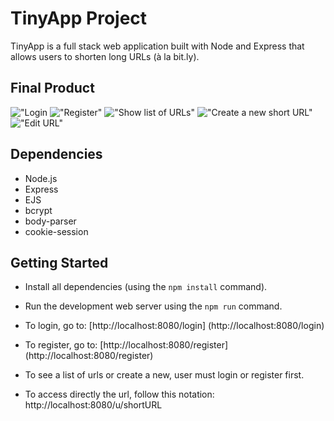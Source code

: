 # TinyApp Project

TinyApp is a full stack web application built with Node and Express that allows users to shorten long URLs (à la bit.ly).

## Final Product

!["Login ](#https://github.com/jackiestchen/tinyapp/blob/d4f7b89eb70a6d1b472f8a80eed33a17f4d52d8e/doc/login.png)
!["Register"](#https://github.com/jackiestchen/tinyapp/blob/d4f7b89eb70a6d1b472f8a80eed33a17f4d52d8e/doc/register.png)
!["Show list of URLs"](#https://github.com/jackiestchen/tinyapp/blob/d4f7b89eb70a6d1b472f8a80eed33a17f4d52d8e/doc/urls.png)
!["Create a new short URL"](#https://github.com/jackiestchen/tinyapp/blob/d4f7b89eb70a6d1b472f8a80eed33a17f4d52d8e/doc/newUrl.png)
!["Edit URL"](#https://github.com/jackiestchen/tinyapp/blob/d4f7b89eb70a6d1b472f8a80eed33a17f4d52d8e/doc/editUrl.png)

## Dependencies

- Node.js
- Express
- EJS
- bcrypt
- body-parser
- cookie-session


## Getting Started

- Install all dependencies (using the `npm install` command).
- Run the development web server using the `npm run` command.

- To login, go to: [http://localhost:8080/login] (http://localhost:8080/login)
- To register, go to: [http://localhost:8080/register] (http://localhost:8080/register)

- To see a list of urls or create a new, user must login or register first. 
- To access directly the url, follow this notation: http://localhost:8080/u/shortURL
